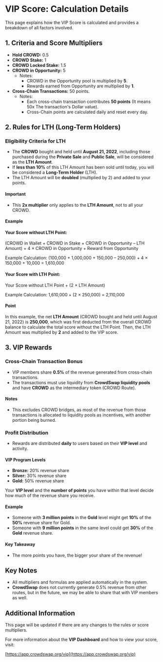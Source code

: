 # VIP Score: Calculation Details

This page explains how the VIP Score is calculated and provides a breakdown of all factors involved.

## 1. Criteria and Score Multipliers

- **Hold CROWD:** 0.5
- **CROWD Stake:** 1
- **CROWD Locked Stake:** 1.5
- **CROWD in Opportunity:** 5
  - Notes:
    - CROWD in the Opportunity pool is multiplied by **5**.
    - Rewards earned from Opportunity are multiplied by **1**.
- **Cross-Chain Transactions:** 50 points.
  - Notes:
    - Each cross-chain transaction contributes **50 points** (It means 50x The transaction's Dollar value).
    - Cross-Chain points are calculated daily and reset every day.

## 2. Rules for LTH (Long-Term Holders)

### Eligibility Criteria for LTH

- The **CROWD** bought and held until **August 21, 2022**, including those purchased during the **Private Sale** and **Public Sale**, will be considered as the **LTH Amount**.
- If **less than 10%** of this LTH Amount has been sold until today, you will be considered a **Long-Term Holder** (LTH).
- The LTH Amount will be **doubled** (multiplied by 2) and added to your points.

#### Important

- This **2x multiplier** only applies to the **LTH Amount**, not to all your CROWD.

#### Example

#### Your Score without LTH Point:

(CROWD in Wallet + CROWD in Stake + CROWD in Opportunity – LTH Amount) + 4 × CROWD in Opportunity + Reward from Opportunity

Example Calculation:
(100,000 + 1,000,000 + 150,000 – 250,000) + 4 × 150,000 + 10,000 = 1,610,000

#### Your Score with LTH Point:

Your Score without LTH Point + (2 × LTH Amount)

Example Calculation:
1,610,000 + (2 × 250,000) = 2,110,000

#### Point

In this example, the net **LTH Amount** (CROWD bought and held until August 21, 2022) is **250,000**, which was first deducted from the overall CROWD balance to calculate the total score without the LTH Point. Then, the LTH Amount was multiplied by **2** and added to the VIP score.

## 3. VIP Rewards

### Cross-Chain Transaction Bonus

- VIP members share **0.5%** of the revenue generated from cross-chain transactions.
- The transactions must use liquidity from **CrowdSwap liquidity pools** and have **CROWD** as the intermediary token (CROWD Route).

#### Notes

- This excludes CROWD bridges, as most of the revenue from those transactions is allocated to liquidity pools as incentives, with another portion being burned.

### Profit Distribution

- Rewards are distributed **daily** to users based on their **VIP level** and activity.

#### VIP Program Levels

- **Bronze:** 20% revenue share
- **Silver:** 30% revenue share
- **Gold:** 50% revenue share

Your **VIP level** and the **number of points** you have within that level decide how much of the revenue share you receive.

#### Example

- Someone with **3 million points** in the **Gold** level might get **10%** of the **50%** revenue share for Gold.
- Someone with **9 million points** in the same level could get **30%** of the **Gold** revenue share.

#### Key Takeaway

- The more points you have, the bigger your share of the revenue!

## Key Notes

- All multipliers and formulas are applied automatically in the system.
- **CrowdSwap** does not currently generate 0.5% revenue from other routes, but in the future, we may be able to share that with VIP members as well.

## Additional Information

This page will be updated if there are any changes to the rules or score multipliers.

For more information about the **VIP Dashboard** and how to view your score, visit:

[https://app.crowdswap.org/vip](https://app.crowdswap.org/vip)
